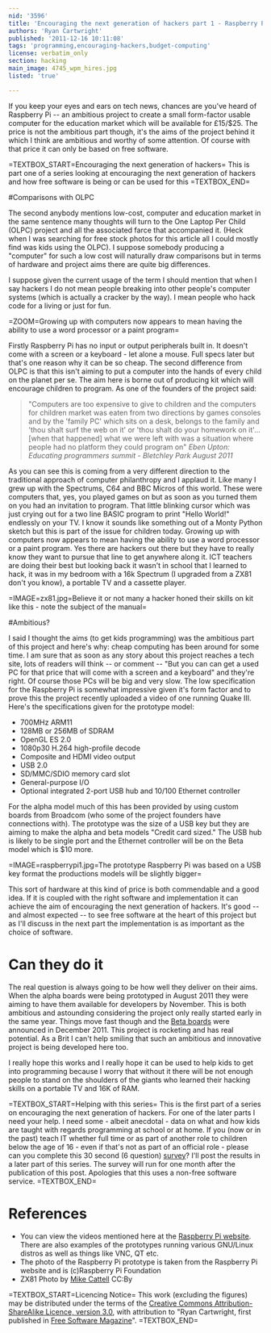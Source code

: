 ```yaml
---
nid: '3596'
title: 'Encouraging the next generation of hackers part 1 - Raspberry Pi the $25 computer'
authors: 'Ryan Cartwright'
published: '2011-12-16 10:11:08'
tags: 'programming,encouraging-hackers,budget-computing'
license: verbatim_only
section: hacking
main_image: 4745_wpm_hires.jpg
listed: 'true'

---
```

If you keep your eyes and ears on tech news, chances are you've heard of Raspberry Pi -- an ambitious project to create a small form-factor usable computer for the education market which will be available for £15/$25. The price is not the ambitious part though, it's the aims of the project behind it which I think are ambitious and worthy of some attention. Of course with that price it can only be based on free software.

<!--break-->

=TEXTBOX_START=Encouraging the next generation of hackers=
This is part one of a series looking at encouraging the next generation of hackers and how free software is being or can be used for this
=TEXTBOX_END=

#Comparisons with OLPC

The second anybody mentions low-cost, computer and education market in the same sentence many thoughts will turn to the One Laptop Per Child (OLPC) project and all the associated farce that accompanied it. (Heck when I was searching for free stock photos for this article all I could mostly find was kids using the OLPC). I suppose somebody producing a "computer" for such a low cost will naturally draw comparisons but in terms of hardware and project aims there are quite big differences.

I suppose given the current usage of the term I should mention that when I say hackers I do not mean people breaking into other people's computer systems (which is actually a cracker by the way). I mean people who hack code for a living or just for fun.

=ZOOM=Growing up with computers now appears to mean having the ability to use a word processor or a paint program=

Firstly Raspberry Pi has no input or output peripherals built in. It doesn't come with a screen or a keyboard - let alone a mouse. Full specs later but that's one reason why it can be so cheap. The second difference from OLPC is that this isn't aiming to put a computer into the hands of every child on the planet per se. The aim here is borne out of producing kit which will encourage children to program. As one of the founders of the project said: 

> "Computers are too expensive to give to children and the computers for children market was eaten from two directions by games consoles and by the 'family PC' which sits on a desk, belongs to the family and 'thou shalt surf the web on it' or 'thou shalt do your homework on it'... [when that happened] what we were left with was a situation where people had no platform they could program on" _Eben Upton: Educating programmers summit - Bletchley Park August 2011_

As you can see this is coming from a very different direction to the traditional approach of computer philanthropy and I applaud it. Like many I grew up with the Spectrums, C64 and BBC Micros of this world. These were computers that, yes, you played games on but as soon as you turned them on you had an invitation to program. That little blinking cursor which was just crying out for a two line BASIC program to print "Hello World!" endlessly on your TV. I know it sounds like something out of a Monty Python sketch but this is part of the issue for children today. Growing up with computers now appears to mean having the ability to use a word processor or a paint program. Yes there are hackers out there but they have to really know they want to pursue that line to get anywhere along it. ICT teachers are doing their best but looking back it wasn't in school that I learned to hack, it was in my bedroom with a 16k Spectrum (I upgraded from a ZX81 don't you know), a portable TV and a cassette player.

=IMAGE=zx81.jpg=Believe it or not many a hacker honed their skills on kit like this - note the subject of the manual=

#Ambitious?

I said I thought the aims (to get kids programming) was the ambitious part of this project and here's why: cheap computing has been around for some time. I am sure that as soon as any story about this project reaches a tech site, lots of readers will think -- or comment -- "But you can can get a used PC for that price that will come with a screen and a keyboard" and they're right. Of course those PCs will be big and very slow. The low specification for the Raspberry Pi is somewhat impressive given it's form factor and to prove this the project recently uploaded a video of one running Quake III. Here's the specifications given for the prototype model:

* 700MHz ARM11
* 128MB or 256MB of SDRAM
* OpenGL ES 2.0
* 1080p30 H.264 high-profile decode
* Composite and HDMI video output
* USB 2.0
* SD/MMC/SDIO memory card slot
* General-purpose I/O
* Optional integrated 2-port USB hub and 10/100 Ethernet controller

For the alpha model much of this has been provided by using custom boards from Broadcom (who some of the project founders have connections with). The prototype was the size of a USB key but they are aiming to make the alpha and beta models "Credit card sized." The USB hub is likely to be single port and the Ethernet controller will be on the Beta model which is $10 more.

=IMAGE=raspberrypi1.jpg=The prototype Raspberry Pi was based on a USB key format the productions models will be slightly bigger=

This sort of hardware at this kind of price is both commendable and a good idea. If it is coupled with the right software and implementation it can achieve the aim of encouraging the next generation of hackers. It's good -- and almost expected -- to see free software at the heart of this project but as I'll discuss in the next part the implementation is as important as the choice of software.

# Can they do it

The real question is always going to be how well they deliver on their aims. When the alpha boards were being prototyped in August 2011 they were aiming to have them available for developers by November. This is both ambitious and astounding considering the project only really started early in the same year. Things move fast though and the [Beta boards](http://www.raspberrypi.org/archives/389) were announced in December 2011. This project is rocketing and has real potential. As a Brit I can't help smiling that such an ambitious and innovative project is being developed here too.

I really hope this works and I really hope it can be used to help kids to get into programming because I worry that without it there will be not enough people to stand on the shoulders of the giants who learned their hacking skills on a portable TV and 16K of RAM.

=TEXTBOX_START=Helping with this series=
This is the first part of a series on encouraging the next generation of hackers. For one of the later parts I need your help. I need some - albeit anecdotal - data on what and how kids are taught with regards programming at school or at home. If you (now or in the past) teach IT whether full time or as part of another role to children below the age of 16 - even if that's not as part of an official role - please can you complete this 30 second (6 question) [survey](http://www.zoomerang.com/Survey/WEB22D2RLW4NMG)? I'll post the results in a later part of this series. The survey will run for one month after the publication of this post. Apologies that this uses a non-free software service.
=TEXTBOX_END=

# References

* You can view the videos mentioned here at the [Raspberry Pi website](http://www.raspberrypi.org/). There are also examples of the prototypes running various GNU/Linux distros as well as things like VNC, QT etc.
* The photo of the Raspberry Pi prototype is taken from the Raspberry Pi website and is (c)Raspberry Pi Foundation
* ZX81 Photo by [Mike Cattell](http://www.flickr.com/photos/mikecattell/3915673063) CC:By 

=TEXTBOX_START=Licencing Notice=
This work (excluding the figures) may be distributed under the terms of the [Creative Commons Attribution-ShareAlike Licence, version 3.0](http://creativecommons.org/licenses/by-sa/3.0), with attribution to "Ryan Cartwright, first published in [Free Software Magazine](http://www.freesoftwaremagazine.com)".
=TEXTBOX_END=